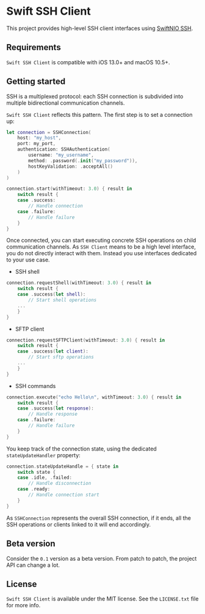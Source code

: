 # Swift SSH Client

This project provides high-level SSH client interfaces using [SwiftNIO SSH](https://github.com/apple/swift-nio-ssh).

## Requirements

`Swift SSH Client` is compatible with iOS 13.0+ and macOS 10.5+.

## Getting started

SSH is a multiplexed protocol: each SSH connection is subdivided into multiple bidirectional communication channels.    

`Swift SSH Client` reflects this pattern. The first step is to set a connection up:

```swift
let connection = SSHConnection(
    host: "my_host",
    port: my_port,
    authentication: SSHAuthentication(
        username: "my_username",
        method: .password(.init("my_password")),
        hostKeyValidation: .acceptAll()
    )
)

connection.start(withTimeout: 3.0) { result in
    switch result {
    case .success:
        // Handle connection
    case .failure:
        // Handle failure
    }
}
```
 
Once connected, you can start executing concrete SSH operations on child communication channels. As `SSH Client` means to be a high level interface, you do not directly interact with them. Instead you use interfaces dedicated to your use case.

- SSH shell
```swift
connection.requestShell(withTimeout: 3.0) { result in
    switch result {
    case .success(let shell):
        // Start shell operations
    ...
    }
}
```

- SFTP client
```swift
connection.requestSFTPClient(withTimeout: 3.0) { result in
    switch result {
    case .success(let client):
        // Start sftp operations
    ...
    }
}
``` 

- SSH commands
```swift
connection.execute("echo Hello\n", withTimeout: 3.0) { result in
    switch result {
    case .success(let response):
        // Handle response
    case .failure:
        // Handle failure
    }
}
```

You keep track of the connection state, using the dedicated `stateUpdateHandler` property:
```swift
connection.stateUpdateHandle = { state in
    switch state {
    case .idle, .failed:
        // Handle disconnection
    case .ready:
        // Handle connection start
    }
}
```

As `SSHConnection` represents the overall SSH connection, if it ends, all the SSH operations or clients linked to it will end accordingly.

## Beta version

Consider the `0.1` version as a beta version. From patch to patch, the project API can change a lot. 

## License

`Swift SSH Client` is available under the MIT license. See the `LICENSE.txt` file for more info.
